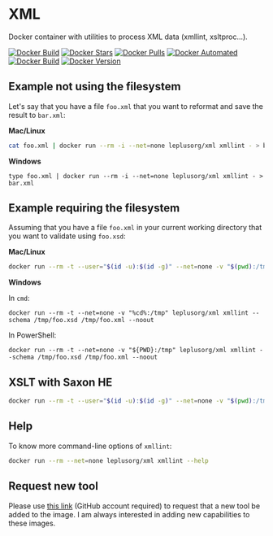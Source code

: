 # XML

Docker container with utilities to process XML data (xmllint, xsltproc...).

[![Docker Build](https://github.com/leplusorg/docker-xml/workflows/Docker/badge.svg)](https://github.com/leplusorg/docker-xml/actions?query=workflow:"Docker")
[![Docker Stars](https://img.shields.io/docker/stars/leplusorg/xml)](https://hub.docker.com/r/leplusorg/xml)
[![Docker Pulls](https://img.shields.io/docker/pulls/leplusorg/xml)](https://hub.docker.com/r/leplusorg/xml)
[![Docker Automated](https://img.shields.io/docker/cloud/automated/leplusorg/xml)](https://hub.docker.com/r/leplusorg/xml)
[![Docker Build](https://img.shields.io/docker/cloud/build/leplusorg/xml)](https://hub.docker.com/r/leplusorg/xml)
[![Docker Version](https://img.shields.io/docker/v/leplusorg/xml?sort=semver)](https://hub.docker.com/r/leplusorg/xml)

## Example not using the filesystem

Let's say that you have a file `foo.xml` that you want to reformat and save the result to `bar.xml`:

**Mac/Linux**

```bash
cat foo.xml | docker run --rm -i --net=none leplusorg/xml xmllint - > bar.xml
```

**Windows**

```batch
type foo.xml | docker run --rm -i --net=none leplusorg/xml xmllint - > bar.xml
```

## Example requiring the filesystem

Assuming that you have a file `foo.xml` in your current working directory that you want to validate using `foo.xsd`:

**Mac/Linux**

```bash
docker run --rm -t --user="$(id -u):$(id -g)" --net=none -v "$(pwd):/tmp" leplusorg/xml xmllint --schema /tmp/foo.xsd /tmp/foo.xml --noout
```

**Windows**

In `cmd`:

```batch
docker run --rm -t --net=none -v "%cd%:/tmp" leplusorg/xml xmllint --schema /tmp/foo.xsd /tmp/foo.xml --noout
```

In PowerShell:

```pwsh
docker run --rm -t --net=none -v "${PWD}:/tmp" leplusorg/xml xmllint --schema /tmp/foo.xsd /tmp/foo.xml --noout
```

## XSLT with Saxon HE

```bash
docker run --rm -t --user="$(id -u):$(id -g)" --net=none -v "$(pwd):/tmp" leplusorg/xml java -jar /opt/Saxon-HE-9.9.1-7.jar -s:/tmp/source.xml -xsl:/tmp/stylesheet.xsl -o:/tmp/output.xml
```

## Help

To know more command-line options of `xmllint`:

```bash
docker run --rm --net=none leplusorg/xml xmllint --help
```

## Request new tool

Please use [this link](https://github.com/leplusorg/docker-xml/issues/new?assignees=thomasleplus&labels=enhancement&template=feature_request.md&title=%5BFEAT%5D) (GitHub account required) to request that a new tool be added to the image. I am always interested in adding new capabilities to these images.
